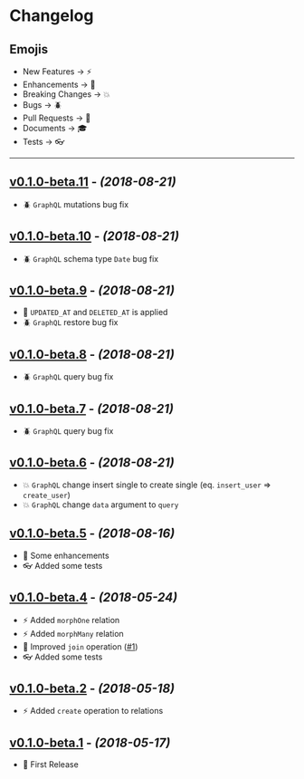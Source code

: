 # Changelog

## Emojis

- New Features -> :zap:
- Enhancements -> :star2:
- Breaking Changes -> :boom:
- Bugs -> :beetle:
- Pull Requests -> :book:
- Documents -> :mortar_board:
- Tests -> :eyeglasses:

---

## [v0.1.0-beta.11](https://github.com/foxifyjs/odin/releases/tag/v0.1.0-beta.11) - *(2018-08-21)*

- :beetle: `GraphQL` mutations bug fix

## [v0.1.0-beta.10](https://github.com/foxifyjs/odin/releases/tag/v0.1.0-beta.10) - *(2018-08-21)*

- :beetle: `GraphQL` schema type `Date` bug fix

## [v0.1.0-beta.9](https://github.com/foxifyjs/odin/releases/tag/v0.1.0-beta.9) - *(2018-08-21)*

- :star2: `UPDATED_AT` and `DELETED_AT` is applied
- :beetle: `GraphQL` restore bug fix

## [v0.1.0-beta.8](https://github.com/foxifyjs/odin/releases/tag/v0.1.0-beta.8) - *(2018-08-21)*

- :beetle: `GraphQL` query bug fix

## [v0.1.0-beta.7](https://github.com/foxifyjs/odin/releases/tag/v0.1.0-beta.7) - *(2018-08-21)*

- :beetle: `GraphQL` query bug fix

## [v0.1.0-beta.6](https://github.com/foxifyjs/odin/releases/tag/v0.1.0-beta.6) - *(2018-08-21)*

- :boom: `GraphQL` change insert single to create single (eq. `insert_user` => `create_user`)
- :boom: `GraphQL` change `data` argument to `query`

## [v0.1.0-beta.5](https://github.com/foxifyjs/odin/releases/tag/v0.1.0-beta.5) - *(2018-08-16)*

- :star2: Some enhancements
- :eyeglasses: Added some tests

## [v0.1.0-beta.4](https://github.com/foxifyjs/odin/releases/tag/v0.1.0-beta.4) - *(2018-05-24)*

- :zap: Added `morphOne` relation
- :zap: Added `morphMany` relation
- :star2: Improved `join` operation ([#1](https://github.com/foxifyjs/odin/issues/1))
- :eyeglasses: Added some tests

## [v0.1.0-beta.2](https://github.com/foxifyjs/odin/releases/tag/v0.1.0-beta.2) - *(2018-05-18)*

- :zap: Added `create` operation to relations

## [v0.1.0-beta.1](https://github.com/foxifyjs/odin/releases/tag/v0.1.0-beta.1) - *(2018-05-17)*

- :tada: First Release
